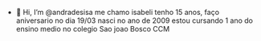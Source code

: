 - 👋 Hi, I’m @andradesisa
me chamo isabeli tenho 15 anos, faço aniversario no dia 19/03 nasci no ano de 2009
estou cursando 1 ano do ensino medio no colegio Sao joao Bosco CCM
